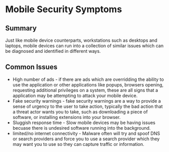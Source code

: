 # Mobile Security Symptoms

## Summary

Just like mobile device counterparts, workstations such as desktops and laptops, mobile devices can run into a collection of similar issues which can be diagnosed and identified in different ways.

## Common Issues

- High number of ads - if there are ads which are overridding the ability to use the application or other applications like popups, browsers opening, requesting additional privileges on a system, these are all signs that a application may be attempting to attack your mobile device.
- Fake security warnings - fake security warnings are a way to provide a sense of urgency to the user to take action, typically the bad action that a threat actor wants you to take, such as downloading a piece of software, or installing extensions into your browser.
- Sluggish response time - Slow mobile devices may be having issues becuase there is undesired software running into the background.
- limited/no internet connectivity - Malware often will try and spoof DNS or search providers and force you to use a search provider which they may want you to use so they can capture traffic or information.

